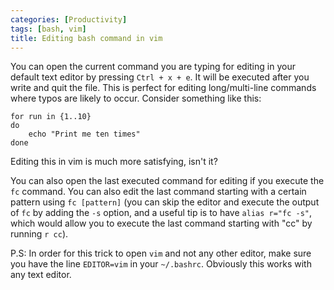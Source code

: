 ```yaml
---
categories: [Productivity]
tags: [bash, vim]
title: Editing bash command in vim
---
```


You can open the current command you are typing for editing in your default text editor by pressing `Ctrl + x + e`. It will be executed after you write and quit the file. This is perfect for editing long/multi-line commands where typos are likely to occur. Consider something like this:

    for run in {1..10}
    do
        echo "Print me ten times"
    done

Editing this in vim is much more satisfying, isn't it?

You can also open the last executed command for editing if you execute the `fc` command. You can also edit the last command starting with a certain pattern using `fc [pattern]` (you can skip the editor and execute the output of `fc` by adding the `-s` option, and a useful tip is to have `alias r="fc -s"`, which would allow you to execute the last command starting with "cc" by running `r cc`).

P.S: In order for this trick to open `vim` and not any other editor, make sure you have the line `EDITOR=vim` in your `~/.bashrc`. Obviously this works with any text editor.
